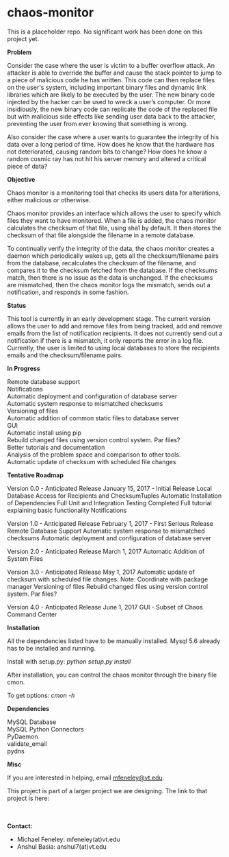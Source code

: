 # chaos-monitor
This is a placeholder repo. No significant work has been done on this project yet.

**Problem**

Consider the case where the user is victim to a buffer overflow attack. An attacker is able to override the buffer and cause the stack pointer to jump to a piece of malicious code he has written. This code can then replace files on the user's system, including important binary files and dynamic link libraries which are likely to be executed by the user. The new binary code injected by the hacker can be used to wreck a user’s computer. Or more insidiously, the new binary code can replicate the code of the replaced file but with malicious side effects like sending user data back to the attacker, preventing the user from ever knowing that something is wrong.

Also consider the case where a user wants to guarantee the integrity of his data over a long period of time. How does he know that the hardware has not deteriorated, causing random bits to change? How does he know a random cosmic ray has not hit his server memory and altered a critical piece of data?

**Objective**

Chaos monitor is a monitoring tool that checks its users data for alterations, either malicious or otherwise.

Chaos monitor provides an interface which allows the user to specify which files they want to have monitored. When a file is added, the chaos monitor calculates the checksum of that file, using sha1 by default. It then stores the checksum of that file alongside the filename in a remote database. 

To continually verify the integrity of the data, the chaos monitor creates a daemon which periodically wakes up, gets all the checksum/filename pairs from the database, recalculates the checksum of the filename, and compares it to the checksum fetched from the database. If the checksums match, then there is no issue as the data is unchanged. If the checksums are mismatched, then the chaos monitor logs the mismatch, sends out a notification, and responds in some fashion. 

**Status**

This tool is currently in an early development stage. The current version allows the user to add and remove files from being tracked, add and remove emails from the list of notification recipients. It does not currently send out a notification if there is a mismatch, it only reports the error in a log file. Currently, the user is limited to using local databases to store the recipients emails and the checksum/filename pairs. 

**In Progress**

Remote database support  
Notifications  
Automatic deployment and configuration of database server  
Automatic system response to mismatched checksums  
Versioning of files  
Automatic addition of common static files to database server  
GUI  
Automatic install using pip  
Rebuild changed files using version control system. Par files?  
Better tutorials and documentation  
Analysis of the problem space and comparison to other tools.  
Automatic update of checksum with scheduled file changes

**Tentative Roadmap**

Version 0.0 - Anticipated Release January 15, 2017 - Initial Release
Local Database Access for Recipients and ChecksumTuples
Automatic Installation of Dependencies
Full Unit and Integration Testing Completed
Full tutorial explaining basic functionality
Notifications

Version 1.0 - Anticipated Release February 1, 2017 - First Serious Release
Remote Database Support
Automatic system response to mismatched checksums
Automatic deployment and configuration of database server  

Version 2.0 - Anticipated Release March 1, 2017
Automatic Addition of System Files

Version 3.0 - Anticipated Release May 1, 2017
Automatic update of checksum with scheduled file changes. Note: Coordinate with package manager
Versioning of files
Rebuild changed files using version control system. Par files?

Version 4.0 - Anticipated Release June 1, 2017
GUI - Subset of Chaos Command Center

**Installation**

All the dependencies listed have to be manually installed. Mysql 5.6 already has to be installed and running.

Install with setup.py:   _python setup.py install_

After installation, you can control the chaos monitor through the binary file cmon. 

To get options:   _cmon -h_ 

**Dependencies**

MySQL Database<br>
MySQL Python Connectors<br>
PyDaemon<br>
validate_email<br>
pydns<br>

**Misc**

If you are interested in helping, email mfeneley@vt.edu. 

This project is part of a larger project we are designing. The link to that project is here: 

<br>
<br>
<b>Contact:</b>
<ul>
<li>Michael Feneley: mfeneley(at)vt.edu</li>
<li>Anshul Basia: anshul7(at)vt.edu</li>
</ul>
